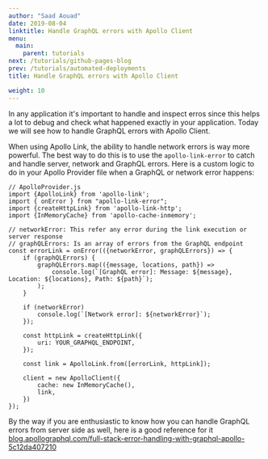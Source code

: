 ```yaml
---
author: "Saad Aouad"
date: 2019-08-04
linktitle: Handle GraphQL errors with Apollo Client
menu:
  main:
    parent: tutorials
next: /tutorials/github-pages-blog
prev: /tutorials/automated-deployments
title: Handle GraphQL errors with Apollo Client

weight: 10
---
```


In any application it's important to handle and inspect erros since this helps a lot to debug and check what happened exactly in your application. Today we will see how to handle GraphQL errors with Apollo Client.

When using Apollo Link, the ability to handle network errors is way more powerful. The best way to do this is to use the `apollo-link-error` to catch and handle server, network and GraphQL errors. Here is a custom logic to do in your Apollo Provider file when a GraphQL or network error happens:

```
// ApolloProvider.js
import {ApolloLink} from 'apollo-link';
import { onError } from "apollo-link-error";
import {createHttpLink} from 'apollo-link-http';
import {InMemoryCache} from 'apollo-cache-inmemory';

// networkError: This refer any error during the link execution or server response
// graphQLErrors: Is an array of errors from the GraphQL endpoint
const errorLink = onError(({networkError, graphQLErrors}) => {
    if (graphQLErrors) {
        graphQLErrors.map(({message, locations, path}) =>
            console.log(`[GraphQL error]: Message: ${message}, Location: ${locations}, Path: ${path}`);
        );
    }

    if (networkError)
        console.log(`[Network error]: ${networkError}`);
    });

    const httpLink = createHttpLink({
        uri: YOUR_GRAPHQL_ENDPOINT,
    });

    const link = ApolloLink.from([errorLink, httpLink]);

    client = new ApolloClient({
        cache: new InMemoryCache(),
        link,
    })
});
```

By the way if you are enthusiastic to know how you can handle GraphQL errors from server side as well, here is a good reference for it <a href="https://blog.apollographql.com/full-stack-error-handling-with-graphql-apollo-5c12da407210" target="_blank" rel="noopener noreferrer">blog.apollographql.com/full-stack-error-handling-with-graphql-apollo-5c12da407210</a>
